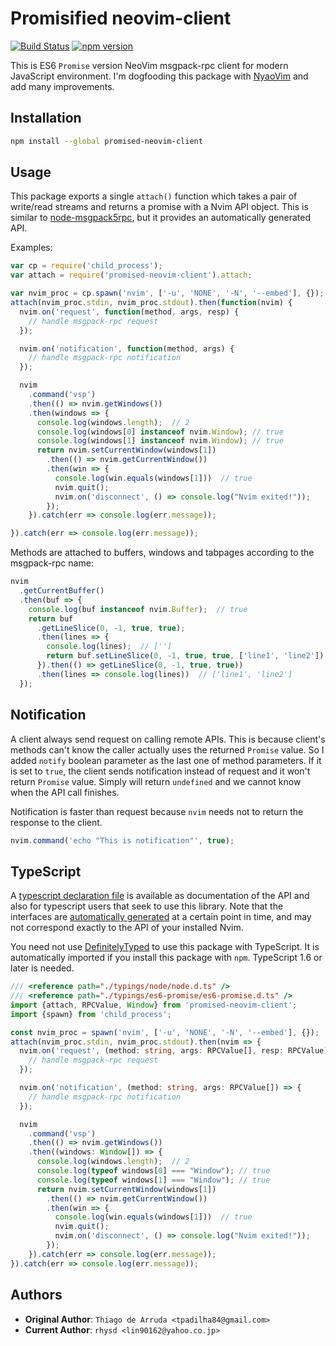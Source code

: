 Promisified neovim-client
=========================
[![Build Status](https://travis-ci.org/rhysd/promised-neovim-client.svg)](https://travis-ci.org/rhysd/promised-neovim-client) [![npm version](https://badge.fury.io/js/promised-neovim-client.svg)](https://badge.fury.io/js/promised-neovim-client)

This is ES6 `Promise` version NeoVim msgpack-rpc client for modern JavaScript environment.
I'm dogfooding this package with [NyaoVim](https://github.com/rhysd/NyaoVim) and add many improvements.

## Installation

```sh
npm install --global promised-neovim-client
```

## Usage

This package exports a single `attach()` function which takes a pair of
write/read streams and returns a promise with a Nvim API object. This is
similar to [node-msgpack5rpc](https://github.com/tarruda/node-msgpack5rpc), but
it provides an automatically generated API.

Examples:

```js
var cp = require('child_process');
var attach = require('promised-neovim-client').attach;

var nvim_proc = cp.spawn('nvim', ['-u', 'NONE', '-N', '--embed'], {});
attach(nvim_proc.stdin, nvim_proc.stdout).then(function(nvim) {
  nvim.on('request', function(method, args, resp) {
    // handle msgpack-rpc request
  });

  nvim.on('notification', function(method, args) {
    // handle msgpack-rpc notification
  });

  nvim
    .command('vsp')
    .then(() => nvim.getWindows())
    .then(windows => {
      console.log(windows.length);  // 2
      console.log(windows[0] instanceof nvim.Window); // true
      console.log(windows[1] instanceof nvim.Window); // true
      return nvim.setCurrentWindow(windows[1])
        .then(() => nvim.getCurrentWindow())
        .then(win => {
          console.log(win.equals(windows[1]))  // true
          nvim.quit();
          nvim.on('disconnect', () => console.log("Nvim exited!"));
        });
    }).catch(err => console.log(err.message));

}).catch(err => console.log(err.message));
```

Methods are attached to buffers, windows and tabpages according to the
msgpack-rpc name:

```js
nvim
  .getCurrentBuffer()
  .then(buf => {
    console.log(buf instanceof nvim.Buffer);  // true
    return buf
      .getLineSlice(0, -1, true, true);
      .then(lines => {
        console.log(lines);  // ['']
        return buf.setLineSlice(0, -1, true, true, ['line1', 'line2']);
      }).then(() => getLineSlice(0, -1, true, true))
      .then(lines => console.log(lines))  // ['line1', 'line2']
  });
```

## Notification

A client always send request on calling remote APIs.  This is because client's methods can't know the caller actually uses the returned `Promise` value.  So I added `notify` boolean parameter as the last one of method parameters.  If it is set to `true`, the client sends notification instead of request and it won't return `Promise` value.  Simply will return `undefined` and we cannot know when the API call finishes.

Notification is faster than request because `nvim` needs not to return the response to the client.

```javascript
nvim.command('echo "This is notification"', true);
```

## TypeScript

A [typescript declaration file](index.d.ts) is available as documentation of the
API and also for typescript users that seek to use this library. Note that the
interfaces are [automatically generated](scripts/generate-typescript-interfaces.js) at a
certain point in time, and may not correspond exactly to the API of your installed Nvim.

You need not use [DefinitelyTyped](https://github.com/borisyankov/DefinitelyTyped) to use this package with TypeScript.  It is automatically imported if you install this package with `npm`.  TypeScript 1.6 or later is needed.

```typescript
/// <reference path="./typings/node/node.d.ts" />
/// <reference path="./typings/es6-promise/es6-promise.d.ts" />
import {attach, RPCValue, Window} from 'promised-neovim-client';
import {spawn} from 'child_process';

const nvim_proc = spawn('nvim', ['-u', 'NONE', '-N', '--embed'], {});
attach(nvim_proc.stdin, nvim_proc.stdout).then(nvim => {
  nvim.on('request', (method: string, args: RPCValue[], resp: RPCValue) => {
    // handle msgpack-rpc request
  });

  nvim.on('notification', (method: string, args: RPCValue[]) => {
    // handle msgpack-rpc notification
  });

  nvim
    .command('vsp')
    .then(() => nvim.getWindows())
    .then((windows: Window[]) => {
      console.log(windows.length);  // 2
      console.log(typeof windows[0] === "Window"); // true
      console.log(typeof windows[1] === "Window"); // true
      return nvim.setCurrentWindow(windows[1])
        .then(() => nvim.getCurrentWindow())
        .then(win => {
          console.log(win.equals(windows[1]))  // true
          nvim.quit();
          nvim.on('disconnect', () => console.log("Nvim exited!"));
        });
    }).catch(err => console.log(err.message));
}).catch(err => console.log(err.message));
```

## Authors

- __Original Author__: `Thiago de Arruda <tpadilha84@gmail.com>`
- __Current Author__: `rhysd <lin90162@yahoo.co.jp>`
